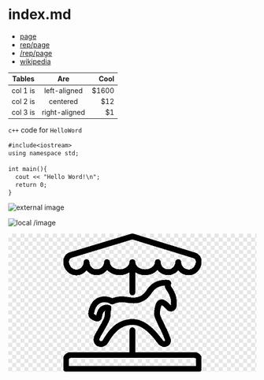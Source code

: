 # index.md

- [page](page.md)
- [rep/page](rep/page.md)
- [/rep/page](/rep/page.md)
- [wikipedia](https://www.wikipedia.org/)

| Tables   |      Are      |  Cool |
|----------|:-------------:|------:|
| col 1 is |  left-aligned | $1600 |
| col 2 is |    centered   |   $12 |
| col 3 is | right-aligned |    $1 |


`c++` code for `HelloWord`

```
#include<iostream>
using namespace std;

int main(){
  cout << "Hello Word!\n";
  return 0;
}
```

![external image](https://upload.wikimedia.org/wikipedia/commons/e/e5/CC_BY-SA_icon.svg)

![local /image](/img/carousel.png)

![local image](img/carousel.png)
